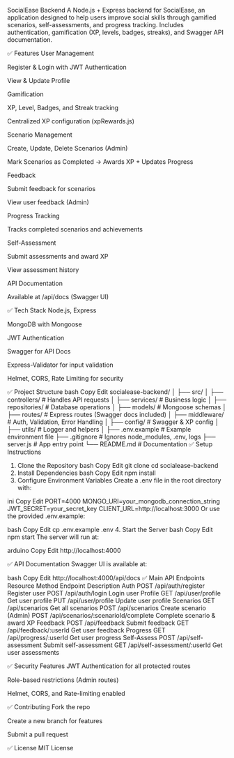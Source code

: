 SocialEase Backend
A Node.js + Express backend for SocialEase, an application designed to help users improve social skills through gamified scenarios, self-assessments, and progress tracking.
Includes authentication, gamification (XP, levels, badges, streaks), and Swagger API documentation.

✅ Features
User Management

Register & Login with JWT Authentication

View & Update Profile

Gamification

XP, Level, Badges, and Streak tracking

Centralized XP configuration (xpRewards.js)

Scenario Management

Create, Update, Delete Scenarios (Admin)

Mark Scenarios as Completed → Awards XP + Updates Progress

Feedback

Submit feedback for scenarios

View user feedback (Admin)

Progress Tracking

Tracks completed scenarios and achievements

Self-Assessment

Submit assessments and award XP

View assessment history

API Documentation

Available at /api/docs (Swagger UI)

✅ Tech Stack
Node.js, Express

MongoDB with Mongoose

JWT Authentication

Swagger for API Docs

Express-Validator for input validation

Helmet, CORS, Rate Limiting for security

✅ Project Structure
bash
Copy
Edit
socialease-backend/
│
├── src/
│   ├── controllers/       # Handles API requests
│   ├── services/          # Business logic
│   ├── repositories/      # Database operations
│   ├── models/            # Mongoose schemas
│   ├── routes/            # Express routes (Swagger docs included)
│   ├── middleware/        # Auth, Validation, Error Handling
│   ├── config/            # Swagger & XP config
│   ├── utils/             # Logger and helpers
│
├── .env.example           # Example environment file
├── .gitignore             # Ignores node_modules, .env, logs
├── server.js              # App entry point
└── README.md              # Documentation
✅ Setup Instructions
1. Clone the Repository
bash
Copy
Edit
git clone <your-github-repo-url>
cd socialease-backend
2. Install Dependencies
bash
Copy
Edit
npm install
3. Configure Environment Variables
Create a .env file in the root directory with:

ini
Copy
Edit
PORT=4000
MONGO_URI=your_mongodb_connection_string
JWT_SECRET=your_secret_key
CLIENT_URL=http://localhost:3000
Or use the provided .env.example:

bash
Copy
Edit
cp .env.example .env
4. Start the Server
bash
Copy
Edit
npm start
The server will run at:

arduino
Copy
Edit
http://localhost:4000

✅ API Documentation
Swagger UI is available at:

bash
Copy
Edit
http://localhost:4000/api/docs
✅ Main API Endpoints
Resource	Method	Endpoint	Description
Auth	POST	/api/auth/register	Register user
POST	/api/auth/login	Login user
Profile	GET	/api/user/profile	Get user profile
PUT	/api/user/profile	Update user profile
Scenarios	GET	/api/scenarios	Get all scenarios
POST	/api/scenarios	Create scenario (Admin)
POST	/api/scenarios/:scenarioId/complete	Complete scenario & award XP
Feedback	POST	/api/feedback	Submit feedback
GET	/api/feedback/:userId	Get user feedback
Progress	GET	/api/progress/:userId	Get user progress
Self-Assess	POST	/api/self-assessment	Submit self-assessment
GET	/api/self-assessment/:userId	Get user assessments

✅ Security Features
JWT Authentication for all protected routes

Role-based restrictions (Admin routes)

Helmet, CORS, and Rate-limiting enabled

✅ Contributing
Fork the repo

Create a new branch for features

Submit a pull request

✅ License
MIT License

